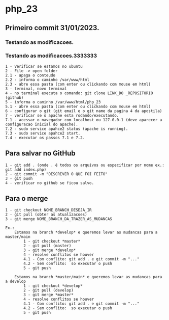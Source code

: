 # php_23
## Primeiro commit 31/01/2023.
### Testando as modificacoes.
### Testando as modificacoes.3333333
    1 - Verificar se estamos no ubuntu
    2 - File -> open folder
    2.1 - apaga o conteudo
    2.2 - informa o caminho /var/www/html
    2.3 - abre essa pasta (com enter ou clickando com mouse em html)
    3 - terminal, novo terminal
    4 - no terminal executa o comando: git clone LINK_DO _REPOSITORIO (github)
    5 - informa o caminho /var/www/html/php_23
    5.1 - abre essa pasta (com enter ou clickando com mouse em html)
    6 - configurar o git (git email e o git name da pagina 4 da apostila)
    7 - verificar se o apache esta rodando/executando.
    7.1 - acessar o navegador com localhost ou 127.0.0.1 (deve aparecer a configuracao inicial do apache).
    7.2 - sudo service apahce2 status (apache is running).
    7.3 - sudo service apahce2 start.
    7.4 - executar os passos 7.1 e 7.2.
## Para salvar no GitHub
    1 - git add . (onde . é todos os arquivos ou especificar por nome ex.: git add index.php)
    2 - git commit -m "DESCREVER O QUE FOI FEITO"
    3 - git push
    4 - verificar no github se ficou salvo.

## Para o merge
    1 - git checkout NOME_BRANCH_DESEJA_IR
    2 - git pull (obter as atualizacoes)
    3 - git merge NOME_BRANCH_DA_TRAZER_AS_MUDANCAS

    Ex.:
        Estamos na branch *develop* e queremos levar as mudancas para a master/main
            1 - git checkout *master*
            2 - git pull (master)
            3 - git merge *develop*
            4 - resolve conflitos se houver
            4.1 - Com conflito: git add . e git commit -m "..."
            4.2 - Sem conflito:  so executar o push
            5 - git push

        Estamos na branch *master/main* e queremos levar as mudancas para a develop
            1 - git checkout *develop*
            2 - git pull (develop)
            3 - git merge *master*
            4 - resolve conflitos se houver
            4.1 - Com conflito: git add . e git commit -m "..."
            4.2 - Sem conflito:  so executar o push
            5 - git push


